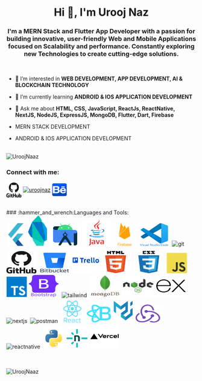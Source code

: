 <h1 align="center">Hi 👋, I'm Urooj Naz</h1>
<h3 align="center">I'm a MERN Stack and Flutter App Developer with a passion for building innovative, user-friendly Web and Mobile Applications focused on Scalability and performance. Constantly exploring new Technologies to create cutting-edge solutions.</h3> <br> 

  
- 👀 I’m interested in **WEB DEVELOPMENT, APP DEVELOPMENT, AI & BLOCKCHAIN TECHNOLOGY**
  
- 🌱 I’m currently learning **ANDROID & IOS APPLICATION DEVELOPMENT**

- 💬 Ask me about **HTML, CSS, JavaScript, ReactJs, ReactNative, NextJS, NodeJS, ExpressJS, MongoDB, Flutter, Dart, Firebase** 

- MERN STACK DEVELOPMENT

- ANDROID & IOS APPLICATION DEVELOPMENT <br> <br> 
<p align="left"> <img src="https://komarev.com/ghpvc/?username=iqranaz240&label=Profile%20views&color=0e75b6&style=flat" alt="UroojNaaz" /> </p>


<h3 align="left">Connect with me:</h3>
<p align="left">
<!--   
<a href="https://www.linkedin.com/in/uroojnaz20/" target="blank"><img align="center" src="https://raw.githubusercontent.com/rahuldkjain/github-profile-readme-generator/master/src/images/icons/Social/linked-in-alt.svg" title="linked" alt="uroojnaz20" height="30" width="40" /></a> 
-->
<a href="https://github.com/UroojNaaz" target="blank"><img align="center" src="https://github.com/devicons/devicon/blob/master/icons/github/github-original-wordmark.svg" title="github" alt="UroojNaaz20" height="40" width="40" /></a> 
<a href="https://www.hackerrank.com/profile/uroojnaz" target="blank"><img align="center" src="https://raw.githubusercontent.com/rahuldkjain/github-profile-readme-generator/master/src/images/icons/Social/hackerrank.svg" title="hackerrank" alt="uroojnaz" height="35" width="40" /></a>
<a href="https://www.behance.net/uroojnaz2" target="blank"><img align="center" src="https://github.com/devicons/devicon/blob/master/icons/behance/behance-original.svg" title="behance" alt="uroojnaz2" height="35" width="40" /></a>
</p>
<br> 
### :hammer_and_wrench:Languages and Tools: 
<div id="icons" align="left">
<img src="https://github.com/devicons/devicon/blob/master/icons/flutter/flutter-original.svg" title="Flutter" alt="Flutter" width="50" height="60"/>&nbsp;
<img src="https://github.com/devicons/devicon/blob/master/icons/dart/dart-original.svg " title="DART" alt="DART" width="50" height="80"/>&nbsp;  
<img src="https://github.com/devicons/devicon/blob/master/icons/androidstudio/androidstudio-original.svg" alt="androidstudio" width="80" height="60"/>
<img src="https://github.com/devicons/devicon/blob/master/icons/java/java-original-wordmark.svg" alt="java" width="80" height="70"/>
<img src="https://github.com/devicons/devicon/blob/master/icons/firebase/firebase-plain-wordmark.svg" title="Firebase" alt="Firebase" width="60" height="60"/>&nbsp;
<img src="https://github.com/devicons/devicon/blob/master/icons/vscode/vscode-original-wordmark.svg" alt="vscode" width="80" height="60"/>&nbsp;
<img src="https://www.vectorlogo.zone/logos/git-scm/git-scm-icon.svg" alt="git" width="80" height="60"/>&nbsp;
<img src="https://github.com/devicons/devicon/blob/master/icons/github/github-original-wordmark.svg" alt="github" width="80" height="60"/>&nbsp;
<img src="https://github.com/devicons/devicon/blob/master/icons/bitbucket/bitbucket-original-wordmark.svg" alt="bitbucket" width="80" height="60"/>&nbsp;
<img src="https://raw.githubusercontent.com/devicons/devicon/master/icons/trello/trello-plain-wordmark.svg" alt="trello" width="70" height="70"/>
<img src="https://raw.githubusercontent.com/devicons/devicon/master/icons/html5/html5-original-wordmark.svg" alt="html5" width="80" height="60"/>&nbsp;
<img src="https://raw.githubusercontent.com/devicons/devicon/master/icons/css3/css3-original-wordmark.svg" alt="css3" width="80" height="60"/>&nbsp;
<img src="https://raw.githubusercontent.com/devicons/devicon/master/icons/javascript/javascript-original.svg" alt="javascript" width="55" height="55"/>&nbsp;
<img src="https://raw.githubusercontent.com/devicons/devicon/master/icons/typescript/typescript-original.svg" alt="typescript" width="55" height="55"/>
<img src="https://raw.githubusercontent.com/devicons/devicon/master/icons/bootstrap/bootstrap-plain-wordmark.svg" alt="bootstrap" width="80" height="60"/>&nbsp;
<img src="https://www.vectorlogo.zone/logos/tailwindcss/tailwindcss-icon.svg" alt="tailwind" width="55" height="50"/>&nbsp;
<img src="https://raw.githubusercontent.com/devicons/devicon/master/icons/mongodb/mongodb-original-wordmark.svg" alt="mongodb" width="80" height="60"/>&nbsp;
<img src="https://raw.githubusercontent.com/devicons/devicon/master/icons/nodejs/nodejs-original-wordmark.svg" alt="nodejs" width="80" height="60"/>&nbsp;
<img src="https://raw.githubusercontent.com/devicons/devicon/master/icons/express/express-original.svg" alt="express" width="80" height="60"/>&nbsp;
<img src="https://cdn.worldvectorlogo.com/logos/nextjs-2.svg" alt="nextjs" width="80" height="60"/>&nbsp;
<img src="https://www.vectorlogo.zone/logos/getpostman/getpostman-icon.svg" alt="postman" width="55" height="50"/>&nbsp;
<img src="https://raw.githubusercontent.com/devicons/devicon/master/icons/react/react-original-wordmark.svg" alt="react" width="60" height="60"/>&nbsp;
<img src="https://raw.githubusercontent.com/devicons/devicon/master/icons/reactbootstrap/reactbootstrap-original.svg" alt="reactbootstrap" width="65" height="50"/>&nbsp;
<img src="https://raw.githubusercontent.com/devicons/devicon/master/icons/materialui/materialui-original.svg" alt="materialui" width="50" height="65"/>&nbsp;
<img src="https://raw.githubusercontent.com/devicons/devicon/master/icons/redux/redux-original.svg" alt="redux" width="65" height="50"/>&nbsp;
<img src="https://reactnative.dev/img/header_logo.svg" alt="reactnative" width="55" height="50"/>&nbsp;
<img src="https://raw.githubusercontent.com/devicons/devicon/master/icons/python/python-original.svg" alt="python" width="55" height="55"/>&nbsp;
<img src="https://raw.githubusercontent.com/devicons/devicon/master/icons/netlify/netlify-original.svg" alt="netlify" width="55" height="55"/>&nbsp;
<img src="https://raw.githubusercontent.com/devicons/devicon/master/icons/vercel/vercel-original-wordmark.svg" alt="vercel" width="75" height="65"/>
</div><br> <br>  


<p><img align="center" src="https://github-readme-stats.vercel.app/api/top-langs?username=UroojNaaz&show_icons=true&locale=en&layout=compact" alt="UroojNaaz" /></p>

